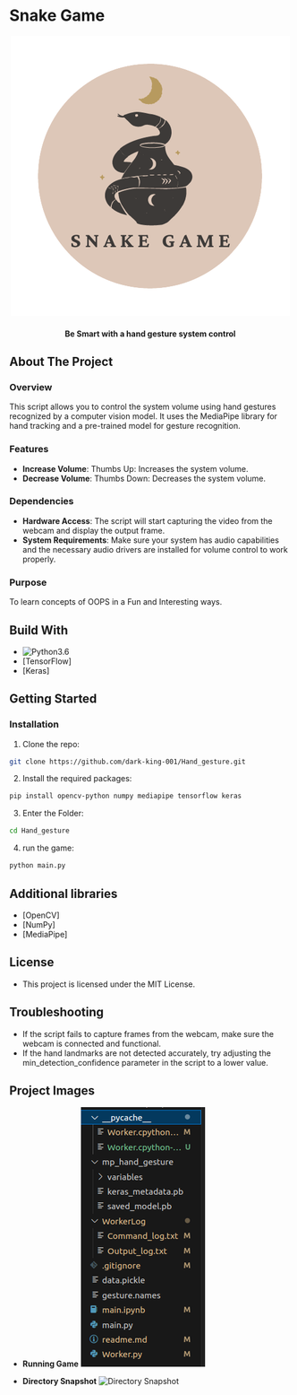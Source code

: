 # Snake Game
<p align="center">
  <img src="https://github.com/dark-king-001/Snake_Game/blob/main/Snapshots/Snake%20Game.png" alt="Snake Game" />
</p>
<p align="center">
  <h4 align="center">Be Smart with a hand gesture system control</h4>
</p>


## About The Project

### Overview

This script allows you to control the system volume using hand gestures recognized by a computer vision model. It uses the MediaPipe library for hand tracking and a pre-trained model for gesture recognition.

### Features


- **Increase Volume**: Thumbs Up: Increases the system volume.
- **Decrease Volume**: Thumbs Down: Decreases the system volume.

### Dependencies

- **Hardware Access**: The script will start capturing the video from the webcam and display the output frame.
- **System Requirements**: Make sure your system has audio capabilities and the necessary audio drivers are installed for volume control to work properly.

### Purpose

To learn concepts of OOPS in a Fun and Interesting ways.

## Build With
- ![Python3.6](https://img.shields.io/badge/Python%203.6%20-Python%20Programming%20Language%20-green?style=flat&logo=SG)
- [TensorFlow]
- [Keras]

## Getting Started

### Installation

1. Clone the repo: 
```sh
git clone https://github.com/dark-king-001/Hand_gesture.git
```
2. Install the required packages:
```sh
pip install opencv-python numpy mediapipe tensorflow keras
```
3. Enter the Folder: 
```sh
cd Hand_gesture
```
4. run the game: 
```sh
python main.py
```

## Additional libraries

- [OpenCV]
- [NumPy]
- [MediaPipe]

## License
* This project is licensed under the MIT License.

## Troubleshooting
* If the script fails to capture frames from the webcam, make sure the webcam is connected and functional.
* If the hand landmarks are not detected accurately, try adjusting the min_detection_confidence parameter in the script to a lower value.

## Project Images

- **Running Game**
  ![Running Game](https://github.com/dark-king-001/Hand_gesture/blob/main/Snapshots/Directory%20Structure.png)

- **Directory Snapshot**
  ![Directory Snapshot](https://github.com/dark-king-001/Hand_gesture/blob/main/Snapshots/Directory%20Snapshot.png)
  
